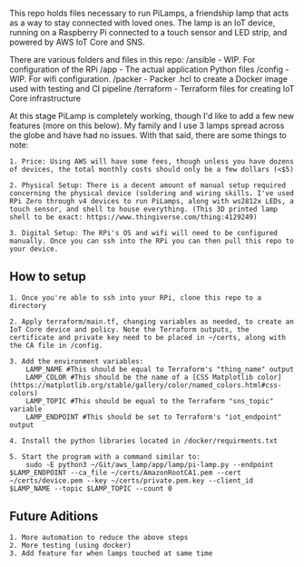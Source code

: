 This repo holds files necessary to run PiLamps, a friendship lamp that acts as a way to stay connected with loved ones. The lamp is an IoT device, running on a Raspberry Pi connected to a touch sensor and LED strip, and powered by AWS IoT Core and SNS.

There are various folders and files in this repo:
/ansible - WIP. For configuration of the RPi
/app - The actual application Python files
/config - WIP. For wifi configuration.
/packer - Packer .hcl to create a Docker image used with testing and CI pipeline
/terraform - Terraform files for creating IoT Core infrastructure

At this stage PiLamp is completely working, though I'd like to add a few new features (more on this below). My family and I use 3 lamps spread across the globe and have had no issues. With that said, there are some things to note:

    1. Price: Using AWS will have some fees, though unless you have dozens of devices, the total monthly costs should only be a few dollars (<$5)

    2. Physical Setup: There is a decent amount of manual setup required concerning the physical device (soldering and wiring skills. I've used RPi Zero through v4 devices to run PiLamps, along with ws2812x LEDs, a touch sensor, and shell to house everything. (This 3D printed lamp shell to be exact: https://www.thingiverse.com/thing:4129249)

    3. Digital Setup: The RPi's OS and wifi will need to be configured manually. Once you can ssh into the RPi you can then pull this repo to your device.

## How to setup

    1. Once you're able to ssh into your RPi, clone this repo to a directory

    2. Apply terraform/main.tf, changing variables as needed, to create an IoT Core device and policy. Note the Terraform outputs, the certificate and private key need to be placed in ~/certs, along with the CA file in /config.

    3. Add the environment variables:
        LAMP_NAME #This should be equal to Terraform's "thing_name" output
        LAMP_COLOR #This should be the name of a [CSS Matplotlib color](https://matplotlib.org/stable/gallery/color/named_colors.html#css-colors)
        LAMP_TOPIC #This should be equal to the Terraform "sns_topic" variable
        LAMP_ENDPOINT #This should be set to Terraform's "iot_endpoint" output

    4. Install the python libraries located in /docker/requirments.txt

    5. Start the program with a command similar to:
        sudo -E python3 ~/Git/aws_lamp/app/lamp/pi-lamp.py --endpoint $LAMP_ENDPOINT --ca_file ~/certs/AmazonRootCA1.pem --cert ~/certs/device.pem --key ~/certs/private.pem.key --client_id $LAMP_NAME --topic $LAMP_TOPIC --count 0

## Future Aditions

    1. More automation to reduce the above steps
    2. More testing (using docker)
    3. Add feature for when lamps touched at same time
